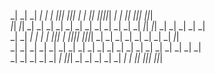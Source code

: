                                                                                                                                           
 _|      _|  _|      _|      _|      _|  _|_|_|      _|_|_|  _|    _|    _|_|    _|_|_|_|_|      _|      _|    _|_|    _|_|_|      _|_|_|  
 _|_|  _|_|    _|  _|        _|      _|  _|    _|  _|        _|    _|  _|    _|      _|          _|_|  _|_|  _|    _|  _|    _|  _|        
 _|  _|  _|      _|          _|      _|  _|_|_|    _|        _|_|_|_|  _|_|_|_|      _|          _|  _|  _|  _|    _|  _|    _|    _|_|    
 _|      _|      _|            _|  _|    _|    _|  _|        _|    _|  _|    _|      _|          _|      _|  _|    _|  _|    _|        _|  
 _|      _|      _|              _|      _|    _|    _|_|_|  _|    _|  _|    _|      _|          _|      _|    _|_|    _|_|_|    _|_|_|    
                                                                                                                                           
